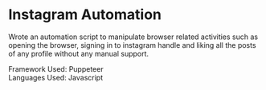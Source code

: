 # Instagram Automation

Wrote an automation script to manipulate browser related activities such as opening the browser, signing in to instagram handle and liking all the posts of any profile without any manual support. 

Framework Used: Puppeteer<br>
Languages Used: Javascript
